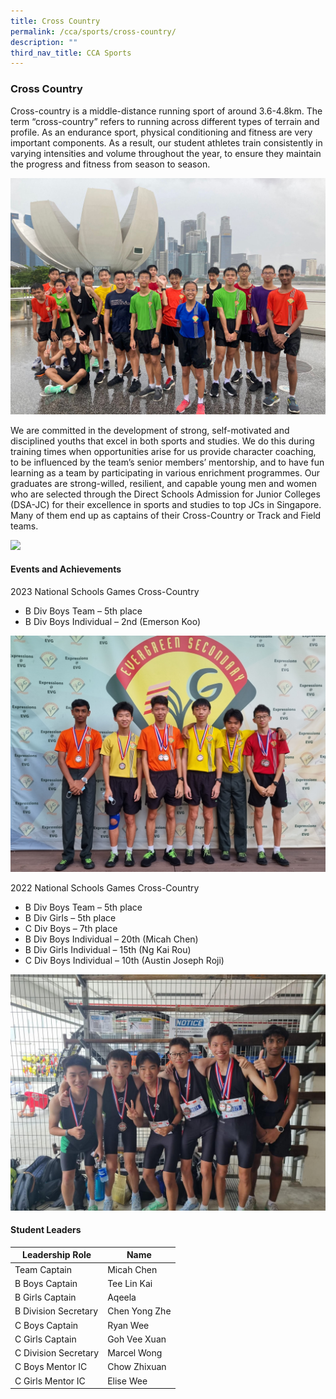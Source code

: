 ```yaml
---
title: Cross Country
permalink: /cca/sports/cross-country/
description: ""
third_nav_title: CCA Sports
---
```

### Cross Country

Cross-country is a middle-distance running sport of around 3.6-4.8km. The term “cross-country” refers to running across different types of terrain and profile. As an endurance sport, physical conditioning and fitness are very important components. As a result, our student athletes train consistently in varying intensities and volume throughout the year, to ensure they maintain the progress and fitness from season to season.

![](/images/Co%20Curricular%20@%20EVG/Sports%20CCA/Cross%20Country/2023%20Updates/1%20crosscountry.jpg)

We are committed in the development of strong, self-motivated and disciplined youths that excel in both sports and studies. We do this during training times when opportunities arise for us provide character coaching, to be influenced by the team’s senior members’ mentorship, and to have fun learning as a team by participating in various enrichment programmes. Our graduates are strong-willed, resilient, and capable young men and women who are selected through the Direct Schools Admission for Junior Colleges (DSA-JC) for their excellence in sports and studies to top JCs in Singapore. Many of them end up as captains of their Cross-Country or Track and Field teams.

![](/images/Co%20Curricular%20@%20EVG/Sports%20CCA/Cross%20Country/2023%20Updates/3%20crosscountry.jpg)

#### Events and Achievements
2023 National Schools Games Cross-Country
* B Div Boys Team – 5th place
* B Div Boys Individual – 2nd (Emerson Koo)

![](/images/Co%20Curricular%20@%20EVG/Sports%20CCA/Cross%20Country/2023%20Updates/4%20crosscountry.jpg)

2022 National Schools Games Cross-Country
* B Div Boys Team – 5th place
* B Div Girls – 5th place
* C Div Boys – 7th place
* B Div Boys Individual – 20th (Micah Chen)
* B Div Girls Individual – 15th (Ng Kai Rou)
* C Div Boys Individual – 10th (Austin Joseph Roji)

![](/images/Co%20Curricular%20@%20EVG/Sports%20CCA/Cross%20Country/2023%20Updates/2%20crosscountry.jpg)

#### Student Leaders
| Leadership Role | Name |
|-------|-------|
| Team Captain | Micah Chen |
| B Boys Captain | Tee Lin Kai |
| B Girls Captain | Aqeela |
| B Division Secretary | Chen Yong Zhe |
| C Boys Captain | Ryan Wee |
| C Girls Captain | Goh Vee Xuan |
| C Division Secretary | Marcel Wong |
| C Boys Mentor IC | Chow Zhixuan |
| C Girls Mentor IC | Elise Wee |